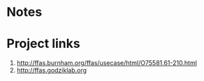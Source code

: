 # Notes
# Project links
1. http://ffas.burnham.org/ffas/usecase/html/O75581.61-210.html
1. http://ffas.godziklab.org

